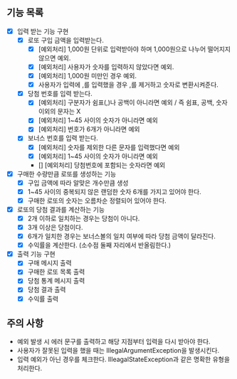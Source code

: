## 기능 목록

- [x] 입력 받는 기능 구현
  - [x] 로또 구입 금액을 입력받는다.
    - [x] [예외처리] 1,000원 단위로 입력받아야 하며 1,000원으로 나누어 떨어지지 않으면 예외.
    - [x] [예외처리] 사용자가 숫자를 입력하지 않았다면 예외.
    - [x] [예외처리] 1,000원 미만인 경우 예외.
    - [x] 사용자가 입력에 ,를 입력했을 경우 ,를 제거하고 숫자로 변환시켜준다.
  - [x] 당첨 번호를 입력 받는다.
    - [x] [예외처리] 구분자가 쉼표(,)나 공백이 아니라면 예외 / 즉 쉼표, 공백, 숫자 이외의 문자는 X
    - [x] [예외처리] 1~45 사이의 숫자가 아니라면 예외
    - [x] [예외처리] 번호가 6개가 아니라면 예외
  - [x] 보너스 번호를 입력 받는다.
    - [x] [예외처리] 숫자를 제외한 다른 문자를 입력했다면 예외
    - [x] [예외처리] 1~45 사이의 숫자가 아니라면 예외
    - [] [예외처리] 당첨번호에 포함되는 숫자라면 예외
- [x] 구매한 수량만큼 로또를 생성하는 기능
  - [x] 구입 금액에 따라 알맞은 개수만큼 생성
  - [x] 1~45 사이의 중복되지 않은 랜덤한 숫자 6개를 가지고 있어야 한다.
  - [x] 구매한 로또의 숫자는 오름차순 정렬되어 있어야 한다.
- [x] 로또의 당첨 결과를 계산하는 기능
  - [x] 2개 이하로 일치하는 경우는 당첨이 아니다.
  - [x] 3개 이상은 당첨이다.
  - [x] 6개가 일치한 경우는 보너스볼의 일치 여부에 따라 당첨 금액이 달라진다.
  - [x] 수익률을 계산한다. (소수점 둘째 자리에서 반올림한다.)
- [x] 출력 기능 구현
  - [x] 구매 메시지 출력
  - [x] 구매한 로또 목록 출력
  - [x] 당첨 통계 메시지 출력
  - [x] 당첨 결과 출력
  - [x] 수익률 출력

## 주의 사항

- 예외 발생 시 에러 문구를 출력하고 해당 지점부터 입력을 다시 받아야 한다.
- 사용자가 잘못된 입력을 했을 때는 IllegalArgumentException을 발생시킨다.
- 입력 예외가 아닌 경우를 체크한다. IlleagalStateException과 같은 명확한 유형을 처리한다.